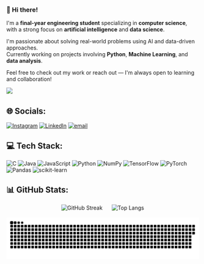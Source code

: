 ### 👋 Hi there!
I'm a **final-year engineering student** specializing in **computer science**, with a strong focus on **artificial intelligence** and **data science**.

I'm passionate about solving real-world problems using AI and data-driven approaches.  
Currently working on projects involving **Python**, **Machine Learning**, and **data analysis**.

Feel free to check out my work or reach out — I'm always open to learning and collaboration!

<img src="https://media2.giphy.com/media/v1.Y2lkPTc5MGI3NjExdjg1enFmdmhxZnN3Y2dvazI5d290dHAwczI3ZzQzOHpqYnNlOHdobiZlcD12MV9pbnRlcm5hbF9naWZfYnlfaWQmY3Q9Zw/s4ycVAVuJvXRvK0Rap/giphy.gif" width="400"/>



## 🌐 Socials:
[![Instagram](https://img.shields.io/badge/Instagram-%23E4405F.svg?logo=Instagram&logoColor=white)](https://instagram.com/lategardener) [![LinkedIn](https://img.shields.io/badge/LinkedIn-%230077B5.svg?logo=linkedin&logoColor=white)](https://linkedin.com/in/www.linkedin.com/in/marcloiccedric) [![email](https://img.shields.io/badge/Email-D14836?logo=gmail&logoColor=white)](mailto:djolemarc@cy-tech.fr) 

## 💻 Tech Stack:
<p align="left">
  <img src="https://cdn.jsdelivr.net/gh/devicons/devicon/icons/c/c-original.svg" width="30" height="30" alt="C" />
  <img src="https://cdn.jsdelivr.net/gh/devicons/devicon/icons/java/java-original.svg" width="30" height="30" alt="Java" />
  <img src="https://cdn.jsdelivr.net/gh/devicons/devicon/icons/javascript/javascript-original.svg" width="30" height="30" alt="JavaScript" />
  <img src="https://cdn.jsdelivr.net/gh/devicons/devicon/icons/python/python-original.svg" width="30" height="30" alt="Python" />
  <img src="https://cdn.jsdelivr.net/gh/devicons/devicon/icons/numpy/numpy-original.svg" width="30" height="30" alt="NumPy" />
  <img src="https://cdn.jsdelivr.net/gh/devicons/devicon/icons/tensorflow/tensorflow-original.svg" width="30" height="30" alt="TensorFlow" />
  <img src="https://cdn.jsdelivr.net/gh/devicons/devicon/icons/pytorch/pytorch-original.svg" width="30" height="30" alt="PyTorch" />
  <img src="https://img.shields.io/badge/pandas-150458?style=for-the-badge&logo=pandas&logoColor=white" width="90" alt="Pandas" />
  <img src="https://img.shields.io/badge/scikit--learn-F7931E?style=for-the-badge&logo=scikit-learn&logoColor=white" width="110" alt="scikit-learn" />
</p>

## 📊 GitHub Stats:
<div align="center">
  <img src="https://nirzak-streak-stats.vercel.app/?user=lategardener&theme=tokyonight&hide_border=true" alt="GitHub Streak" style="margin-right: 20px; height: 200px;" />
  <img src="https://github-readme-stats.vercel.app/api/top-langs/?username=lategardener&theme=tokyonight&hide_border=true&include_all_commits=true&count_private=false&layout=compact" alt="Top Langs" style="height: 200px;" />
</div>

<br />

<div align="center">
  <img src="https://github.com/lategardener/snk/blob/output-svg-only/github-contribution-grid-snake-dark.svg" alt="Snake animation" />
</div>

